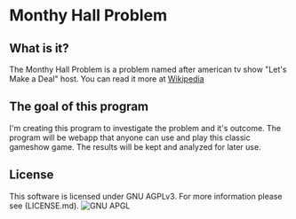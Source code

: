 # Monthy Hall Problem
## What is it?
The Monthy Hall Problem is a problem named after american tv show "Let's Make a Deal" host. You can read it more at [Wikipedia](https://en.wikipedia.org/wiki/Monty_Hall_problem)

## The goal of this program
I'm creating this program to investigate the problem and it's outcome. The program will be webapp that anyone can use and play this classic gameshow game. The results will be kept and analyzed for later use.

## License
This software is licensed under GNU AGPLv3. For more information please see (LICENSE.md).
![GNU APGL](https://www.gnu.org/graphics/agplv3-155x51.png)
